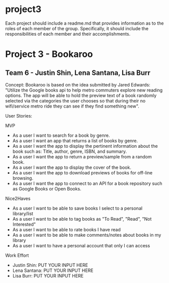 # project3

Each project should include a readme.md that provides information as to the roles of each member of the group. Specifically, it should include the responsibilities of each member and their accomplishments.

<h1>Project 3 - Bookaroo</h1>
<h2>Team 6 - Justin Shin, Lena Santana, Lisa Burr</h2>

<p>Concept: Bookaroo is based on the idea submitted by Jared Edwards: "Utilize the Google books api to help metro commuters explore new reading options. The app will be able to hold the preview text of a book randomly selected via the categories the user chooses so that during their no wifi/service metro ride they can see if they find something new".</p>

<p>User Stories:</p>

MVP
<ul>
  <li>As a user I want to search for a book by genre.</li>
  <li>As a user I want an app that returns a list of books by genre.</li>
  <li>As a user I want the app to display the pertinent information about the book such as: Title, author, genre, ISBN, and summary.</li>
  <li>As a user I want the app to return a preview/sample from a random book.</li>
  <li>As a user I want the app to display the cover of the book.</li>
  <li>As a user I want the app to download previews of books for off-line browsing.</li>
  <li>As a user I want the app to connect to an API for a book repository such as Google Books or Open Books.</li>
</ul>

Nice2Haves
<ul>
  <li>As a user I want to be able to save books I select to a personal library/list</li>
  <li>As a user I want to be able to tag books as "To Read", "Read", "Not Interested"</li>
  <li>As a user I want to be able to rate books I have read</li>
  <li>As a user I want to be able to make comments/notes about books in my library</li>
  <li>As a user I want to have a personal account that only I can access</li>
</ul>

Work Effort
<ul>
  <li>Justin Shin: PUT YOUR INPUT HERE</li>
  <li>Lena Santana: PUT YOUR INPUT HERE</li>
  <li>Lisa Burr: PUT YOUR INPUT HERE</li>
